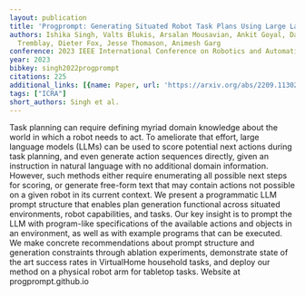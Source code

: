 ```yaml
---
layout: publication
title: 'Progprompt: Generating Situated Robot Task Plans Using Large Language Models'
authors: Ishika Singh, Valts Blukis, Arsalan Mousavian, Ankit Goyal, Danfei Xu, Jonathan
  Tremblay, Dieter Fox, Jesse Thomason, Animesh Garg
conference: 2023 IEEE International Conference on Robotics and Automation (ICRA)
year: 2023
bibkey: singh2022progprompt
citations: 225
additional_links: [{name: Paper, url: 'https://arxiv.org/abs/2209.11302'}]
tags: ["ICRA"]
short_authors: Singh et al.
---
```

Task planning can require defining myriad domain knowledge about the world in
which a robot needs to act. To ameliorate that effort, large language models
(LLMs) can be used to score potential next actions during task planning, and
even generate action sequences directly, given an instruction in natural
language with no additional domain information. However, such methods either
require enumerating all possible next steps for scoring, or generate free-form
text that may contain actions not possible on a given robot in its current
context. We present a programmatic LLM prompt structure that enables plan
generation functional across situated environments, robot capabilities, and
tasks. Our key insight is to prompt the LLM with program-like specifications of
the available actions and objects in an environment, as well as with example
programs that can be executed. We make concrete recommendations about prompt
structure and generation constraints through ablation experiments, demonstrate
state of the art success rates in VirtualHome household tasks, and deploy our
method on a physical robot arm for tabletop tasks. Website at
progprompt.github.io